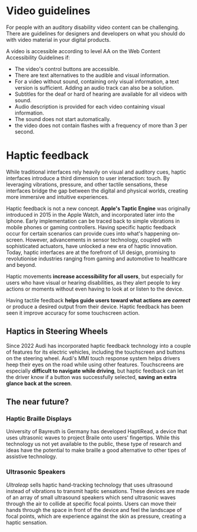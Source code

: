 # Video guidelines

For people with an auditory disability video content can be challenging. There are guidelines for designers and developers on what you should do with video material in your digital products.

A video is accessible according to level AA on the Web Content Accessibility Guidelines if:

- The video's control buttons are accessible.
- There are text alternatives to the audible and visual information.
- For a video without sound, containing only visual information, a text version is sufficient. Adding an audio track can also be a solution.
- Subtitles for the deaf or hard of hearing are available for all videos with sound.
- Audio description is provided for each video containing visual information.
- The sound does not start automatically.
- the video does not contain flashes with a frequency of more than 3 per second.

# Haptic feedback

While traditional interfaces rely heavily on visual and auditory cues, haptic interfaces introduce a third dimension to user interaction: touch. By leveraging vibrations, pressure, and other tactile sensations, these interfaces bridge the gap between the digital and physical worlds, creating more immersive and intuitive experiences.

Haptic feedback is not a new concept. **Apple's Taptic Engine** was originally introduced in 2015 in the Apple Watch, and incorporated later into the Iphone. Early implementation can be traced back to simple vibrations in mobile phones or gaming controllers. Having specific haptic feedback occur for certain scenarios can provide cues into what's happening on-screen. However, advancements in sensor technology, coupled with sophisticated actuators, have unlocked a new era of haptic innovation. Today, haptic interfaces are at the forefront of UI design, promising to revolutionise industries ranging from gaming and automotive to healthcare and beyond.

Haptic movements **increase accessibility for all users**, but especially for users who have visual or hearing disabilities, as they alert people to key actions or moments without even having to look at or listen to the device.

Having tactile feedback **helps guide users toward what actions are _correct_** or produce a desired output from their device.
Haptic feedback has been seen it improve accuracy for some touchscreen action.

## Haptics in Steering Wheels

Since 2022 Audi has incorporated haptic feedback technology into a couple of features for its electric vehicles, including the touchscreen and buttons on the steering wheel.
Audi's MMI touch response system helps drivers heep their eyes on the road while using other features. Touchscreens are especially **difficult to navigate while driving**, but haptic feedback can let the driver know if a button was successfully selected, **saving an extra glance back at the screen**.

## The near future?

### Haptic Braille Displays

University of Bayreuth is Germany has developed HaptiRead, a device that uses ultrasonic waves to project Braile onto users' fingertips. While this technology us not yet available to the public, these type of research and ideas have the potential to make braille a good alternative to other tipes of assistive technology.

### Ultrasonic Speakers

_Ultraleap_ sells haptic hand-tracking technology that uses ultrasound instead of vibrations to transmit haptic sensations. These devices are made of an array of small ultrasound speakers which send ultrasonic waves through the air to collide at specific focal points. Users can move their hands through the space in front of the device and feel the landscape of focal points, which are experience against the skin as pressure, creating a haptic sensation.

